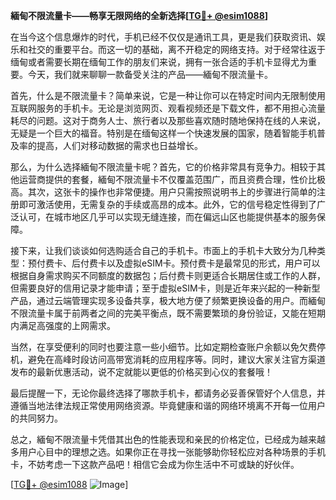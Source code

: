**緬甸不限流量卡——畅享无限网络的全新选择[[TG💪+ @esim1088](https://t.me/s/esim1088)]**

在当今这个信息爆炸的时代，手机已经不仅仅是通讯工具，更是我们获取资讯、娱乐和社交的重要平台。而这一切的基础，离不开稳定的网络支持。对于经常往返于缅甸或者需要长期在缅甸工作的朋友们来说，拥有一张合适的手机卡显得尤为重要。今天，我们就来聊聊一款备受关注的产品——緬甸不限流量卡。

首先，什么是不限流量卡？简单来说，它是一种让你可以在特定时间内无限制使用互联网服务的手机卡。无论是浏览网页、观看视频还是下载文件，都不用担心流量耗尽的问题。这对于商务人士、旅行者以及那些喜欢随时随地保持在线的人来说，无疑是一个巨大的福音。特别是在缅甸这样一个快速发展的国家，随着智能手机普及率的提高，人们对移动数据的需求也日益增长。

那么，为什么选择緬甸不限流量卡呢？首先，它的价格非常具有竞争力。相较于其他运营商提供的套餐，緬甸不限流量卡不仅覆盖范围广，而且资费合理，性价比极高。其次，这张卡的操作也非常便捷。用户只需按照说明书上的步骤进行简单的注册即可激活使用，无需复杂的手续或高昂的成本。此外，它的信号稳定性得到了广泛认可，在城市地区几乎可以实现无缝连接，而在偏远山区也能提供基本的服务保障。

接下来，让我们谈谈如何选购适合自己的手机卡。市面上的手机卡大致分为几种类型：预付费卡、后付费卡以及虚拟eSIM卡。预付费卡是最常见的形式，用户可以根据自身需求购买不同额度的数据包；后付费卡则更适合长期居住或工作的人群，但需要良好的信用记录才能申请；至于虚拟eSIM卡，则是近年来兴起的一种新型产品，通过云端管理实现多设备共享，极大地方便了频繁更换设备的用户。而緬甸不限流量卡属于前两者之间的完美平衡点，既不需要繁琐的身份验证，又能在短期内满足高强度的上网需求。

当然，在享受便利的同时也要注意一些小细节。比如定期检查账户余额以免欠费停机，避免在高峰时段访问高带宽消耗的应用程序等。同时，建议大家关注官方渠道发布的最新优惠活动，说不定就能以更低的价格买到心仪的套餐哦！

最后提醒一下，无论你最终选择了哪款手机卡，都请务必妥善保管好个人信息，并遵循当地法律法规正常使用网络资源。毕竟健康和谐的网络环境离不开每一位用户的共同努力。

总之，緬甸不限流量卡凭借其出色的性能表现和亲民的价格定位，已经成为越来越多用户心目中的理想之选。如果你正在寻找一张能够助你轻松应对各种场景的手机卡，不妨考虑一下这款产品吧！相信它会成为你生活中不可或缺的好伙伴。

[[TG💪+ @esim1088](https://t.me/s/esim1088) ![Image](https://i.postimg.cc/4NQfJmqS/Snipaste-2025-05-13-00-14-12.png)]